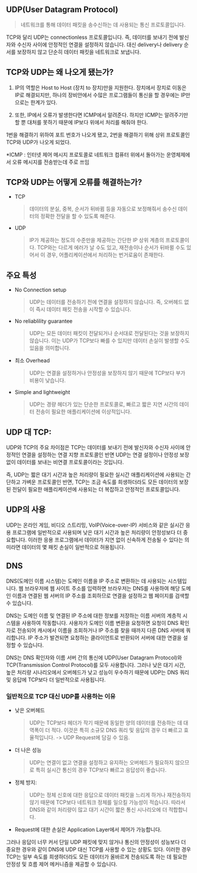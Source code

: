 ## UDP(User Datagram Protocol)
> 네트워크를 통해 데이터 패킷을 송수신하는 데 사용되는 통신 프로토콜입니다. 

TCP와 달리 UDP는 connectionless 프로토콜입니다. 즉, 데이터를 보내기 전에 발신자와 수신자 사이에 안정적인 연결을 설정하지 않습니다. 대신 delivery나 delivery 순서를 보장하지 않고 단순히 데이터 패킷을 네트워크로 보냅니다.

## TCP와 UDP는 왜 나오게 됐는가?

1. IP의 역할은 Host to Host (장치 to 장치)만을 지원한다. 장치에서 장치로 이동은 IP로 해결되지만, 하나의 장비안에서 수많은 프로그램들이 통신을 할 경우에는 IP만으로는 한계가 있다.

2. 또한, IP에서 오류가 발생한다면 ICMP에서 알려준다. 하지만 ICMP는 알려주기만 할 뿐 대처를 못하기 때문에 IP보다 위에서 처리를 해줘야 한다.

1번을 해결하기 위하여 포트 번호가 나오게 됐고, 2번을 해결하기 위해 상위 프로토콜인 TCP와 UDP가 나오게 되었다.

*ICMP : 인터넷 제어 메시지 프로토콜로 네트워크 컴퓨터 위에서 돌아가는 운영체제에서 오류 메시지를 전송받는데 주로 쓰임

## TCP와 UDP는 어떻게 오류를 해결하는가?

- TCP
    > 데이터의 분실, 중복, 순서가 뒤바뀜 등을 자동으로 보정해줘서 송수신 데이터의 정확한 전달을 할 수 있도록 해준다.
- UDP
    > IP가 제공하는 정도의 수준만을 제공하는 간단한 IP 상위 계층의 프로토콜이다. TCP와는 다르게 에러가 날 수도 있고, 재전송이나 순서가 뒤바뀔 수도 있어서 이 경우, 어플리케이션에서 처리하는 번거로움이 존재한다.

## 주요 특성
- No Connection setup
    > UDP는 데이터를 전송하기 전에 연결을 설정하지 않습니다. 즉, 오버헤드 없이 즉시 데이터 패킷 전송을 시작할 수 있습니다.
- No reliablility guarantee
    > UDP는 모든 데이터 패킷이 전달되거나 순서대로 전달된다는 것을 보장하지 않습니다. 이는 UDP가 TCP보다 빠를 수 있지만 데이터 손실이 발생할 수도 있음을 의미합니다.
- 최소 Overhead
    > UDP는 연결을 설정하거나 안정성을 보장하지 않기 때문에 TCP보다 부가 비용이 낮습니다.
- Simple and lightweight
    > UDP는 경량 헤더가 있는 단순한 프로토콜로, 빠르고 짧은 지연 시간의 데이터 전송이 필요한 애플리케이션에 이상적입니다.

## UDP 대 TCP:
UDP와 TCP의 주요 차이점은 TCP는 데이터를 보내기 전에 발신자와 수신자 사이에 안정적인 연결을 설정하는 연결 지향 프로토콜인 반면 UDP는 연결 설정이나 안정성 보장 없이 데이터를 보내는 비연결 프로토콜이라는 것입니다.

즉, UDP는 짧은 대기 시간과 높은 처리량이 필요한 실시간 애플리케이션에 사용되는 간단하고 가벼운 프로토콜인 반면, TCP는 조금 속도를 희생하더라도 모든 데이터의 보장된 전달이 필요한 애플리케이션에 사용되는 더 복잡하고 안정적인 프로토콜입니다. 

## UDP의 사용
UDP는 온라인 게임, 비디오 스트리밍, VoIP(Voice-over-IP) 서비스와 같은 실시간 응용 프로그램에 일반적으로 사용되며 낮은 대기 시간과 높은 처리량이 안정성보다 더 중요합니다. 이러한 응용 프로그램에서 데이터가 지연 없이 신속하게 전송될 수 있다는 의미라면 데이터의 몇 패킷 손실이 일반적으로 허용됩니다.

## DNS
DNS(도메인 이름 시스템)는 도메인 이름을 IP 주소로 변환하는 데 사용되는 시스템입니다. 웹 브라우저에 웹 사이트 주소를 입력하면 브라우저는 DNS를 사용하여 해당 도메인 이름과 연결된 웹 서버의 IP 주소를 조회하므로 연결을 설정하고 웹 페이지를 검색할 수 있습니다.

DNS는 도메인 이름 및 연결된 IP 주소에 대한 정보를 저장하는 이름 서버의 계층적 시스템을 사용하여 작동합니다. 사용자가 도메인 이름 변환을 요청하면 요청이 DNS 확인자로 전송되어 캐시에서 이름을 조회하거나 IP 주소를 찾을 때까지 다른 DNS 서버에 쿼리합니다. IP 주소가 발견되면 요청하는 클라이언트로 반환되어 서버에 대한 연결을 설정할 수 있습니다.

DNS는 DNS 확인자와 이름 서버 간의 통신에 UDP(User Datagram Protocol)와 TCP(Transmission Control Protocol)를 모두 사용합니다. 그러나 낮은 대기 시간, 높은 처리량 시나리오에서 오버헤드가 낮고 성능이 우수하기 때문에 UDP는 DNS 쿼리 및 응답에 TCP보다 더 일반적으로 사용됩니다.

### 일반적으로 TCP 대신 UDP를 사용하는 이유

- 낮은 오버헤드
    > UDP는 TCP보다 헤더가 작기 때문에 동일한 양의 데이터를 전송하는 데 대역폭이 더 적다. 이것은 특히 소규모 DNS 쿼리 및 응답의 경우 더 빠르고 효율적입니다. -> UDP Request에 담길 수 있음.
- 더 나은 성능
    > UDP는 연결이 없고 연결을 설정하고 유지하는 오버헤드가 필요하지 않으므로 특히 실시간 통신의 경우 TCP보다 빠르고 응답성이 좋습니다.
- 정체 방지:
    > UDP는 정체 신호에 대한 응답으로 데이터 패킷을 느리게 하거나 재전송하지 않기 때문에 TCP보다 네트워크 정체를 일으킬 가능성이 적습니다. 따라서 DNS와 같이 처리량이 많고 대기 시간이 짧은 통신 시나리오에 더 적합합니다.
- Request에 대한 손실은 Application Layer에서 제어가 가능합니다.

그러나 응답이 너무 커서 단일 UDP 패킷에 맞지 않거나 통신의 안정성이 성능보다 더 중요한 경우와 같이 DNS에 UDP 대신 TCP를 사용할 수 있는 상황도 있다. 이러한 경우 TCP는 일부 속도를 희생하더라도 모든 데이터가 올바르게 전송되도록 하는 데 필요한 안정성 및 흐름 제어 메커니즘을 제공할 수 있습니다.
